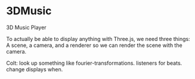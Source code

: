 # 3DMusic
3D Music Player

To actually be able to display anything with Three.js, we need three things: A scene, a camera, and a renderer so we can render the scene with the camera.


Colt:
look up something like fourier-transformations. 
listeners for beats.
change displays when. 